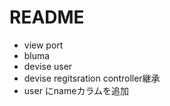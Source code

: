 # README



- view port
- bluma
- devise user
- devise regitsration controller継承
- user にnameカラムを追加

